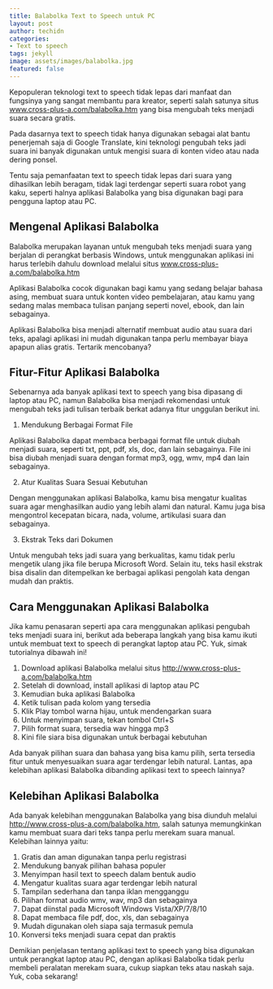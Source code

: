 ```yaml
---
title: Balabolka Text to Speech untuk PC
layout: post
author: techidn
categories: 
- Text to speech
tags: jekyll
image: assets/images/balabolka.jpg
featured: false
---
```


Kepopuleran teknologi text to speech tidak lepas dari manfaat dan fungsinya yang sangat membantu para kreator, seperti salah satunya situs www.cross-plus-a.com/balabolka.htm yang bisa mengubah teks menjadi suara secara gratis.

Pada dasarnya text to speech tidak hanya digunakan sebagai alat bantu penerjemah saja di Google Translate, kini teknologi pengubah teks jadi suara ini banyak digunakan untuk mengisi suara di konten video atau nada dering ponsel.

Tentu saja pemanfaatan text to speech tidak lepas dari suara yang dihasilkan lebih beragam, tidak lagi terdengar seperti suara robot yang kaku, seperti halnya aplikasi Balabolka yang bisa digunakan bagi para pengguna laptop atau PC.

## Mengenal Aplikasi Balabolka

Balabolka merupakan layanan untuk mengubah teks menjadi suara yang berjalan di perangkat berbasis Windows, untuk menggunakan aplikasi ini harus terlebih dahulu download melalui situs www.cross-plus-a.com/balabolka.htm

Aplikasi Balabolka cocok digunakan bagi kamu yang sedang belajar bahasa asing, membuat suara untuk konten video pembelajaran, atau kamu yang sedang malas membaca tulisan panjang seperti novel, ebook, dan lain sebagainya.

Aplikasi Balabolka bisa menjadi alternatif membuat audio atau suara dari teks, apalagi aplikasi ini mudah digunakan tanpa perlu membayar biaya apapun alias gratis. Tertarik mencobanya? 

## Fitur-Fitur Aplikasi Balabolka

Sebenarnya ada banyak aplikasi text to speech yang bisa dipasang di laptop atau PC, namun Balabolka bisa menjadi rekomendasi untuk mengubah teks jadi tulisan terbaik berkat adanya fitur unggulan berikut ini.

1. Mendukung Berbagai Format File

Aplikasi Balabolka dapat membaca berbagai format file untuk diubah menjadi suara, seperti txt, ppt, pdf, xls, doc, dan lain sebagainya. File ini bisa diubah menjadi suara dengan format mp3, ogg, wmv, mp4 dan lain sebagainya.

2. Atur Kualitas Suara Sesuai Kebutuhan

Dengan menggunakan aplikasi Balabolka, kamu bisa mengatur kualitas suara agar menghasilkan audio yang lebih alami dan natural. Kamu juga bisa mengontrol kecepatan bicara, nada, volume, artikulasi suara dan sebagainya.

3. Ekstrak Teks dari Dokumen

Untuk mengubah teks jadi suara yang berkualitas, kamu tidak perlu mengetik ulang jika file berupa Microsoft Word. Selain itu, teks hasil ekstrak bisa disalin dan ditempelkan ke berbagai aplikasi pengolah kata dengan mudah dan praktis.

## Cara Menggunakan Aplikasi Balabolka

Jika kamu penasaran seperti apa cara menggunakan aplikasi pengubah teks menjadi suara ini, berikut ada beberapa langkah yang bisa kamu ikuti untuk membuat text to speech di perangkat laptop atau PC. Yuk, simak tutorialnya dibawah ini!

1. Download aplikasi Balabolka melalui situs http://www.cross-plus-a.com/balabolka.htm
2. Setelah di download, install aplikasi di laptop atau PC
3. Kemudian buka aplikasi Balabolka
4. Ketik tulisan pada kolom yang tersedia
5. Klik Play tombol warna hijau, untuk mendengarkan suara
6. Untuk menyimpan suara, tekan tombol Ctrl+S
7. Pilih format suara, tersedia wav hingga mp3
8. Kini file siara bisa digunakan untuk berbagai kebutuhan

Ada banyak pilihan suara dan bahasa yang bisa kamu pilih, serta tersedia fitur untuk menyesuaikan suara agar terdengar lebih natural. Lantas, apa kelebihan aplikasi Balabolka dibanding aplikasi text to speech lainnya?

## Kelebihan Aplikasi Balabolka

Ada banyak kelebihan menggunakan Balabolka yang bisa diunduh melalui http://www.cross-plus-a.com/balabolka.htm, salah satunya memungkinkan kamu membuat suara dari teks tanpa perlu merekam suara manual. Kelebihan lainnya yaitu:

1. Gratis dan aman digunakan tanpa perlu registrasi
2. Mendukung banyak pilihan bahasa populer
3. Menyimpan hasil text to speech dalam bentuk audio
4. Mengatur kualitas suara agar terdengar lebih natural
5. Tampilan sederhana dan tanpa iklan mengganggu
6. Pilihan format audio wmv, wav, mp3 dan sebagainya
7. Dapat diinstal pada Microsoft Windows Vista/XP/7/8/10
8. Dapat membaca file pdf, doc, xls, dan sebagainya
9. Mudah digunakan oleh siapa saja termasuk pemula
10. Konversi teks menjadi suara cepat dan praktis

Demikian penjelasan tentang aplikasi text to speech yang bisa digunakan untuk perangkat laptop atau PC, dengan aplikasi Balabolka tidak perlu membeli peralatan merekam suara, cukup siapkan teks atau naskah saja. Yuk, coba sekarang!
